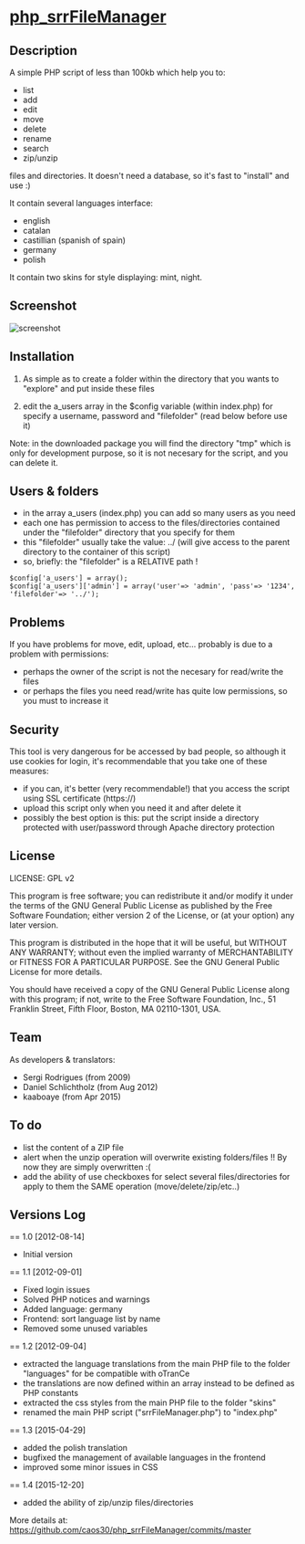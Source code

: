 # [php_srrFileManager](https://github.com/caos30/php_srrFileManager)

## Description

A simple PHP script of less than 100kb which help you to:
- list
- add
- edit
- move
- delete
- rename
- search
- zip/unzip

files and directories. It doesn't need a database, so it's fast to "install" and use :)

It contain several languages interface: 
 - english
 - catalan 
 - castillian (spanish of spain)
 - germany
 - polish

It contain two skins for style displaying: mint, night.

## Screenshot

![screenshot](/screenshot.gif?raw=true "Main panel (version 1.3)")

## Installation

1. As simple as to create a folder within the directory that you wants to "explore" and put inside these files

2. edit the a_users array in the $config variable (within index.php) for specify a username, password and "filefolder" (read below before use it)

Note: in the downloaded package you will find the directory "tmp" which is only for development purpose, so it is not necesary for the script, and you can delete it.

## Users & folders

- in the array a_users (index.php) you can add so many users as you need
- each one has permission to access to the files/directories contained under the "filefolder" directory that you specify for them
- this "filefolder" usually take the value: ../ (will give access to the parent directory to the container of this script)
- so, briefly: the "filefolder" is a RELATIVE path !

```
$config['a_users'] = array();
$config['a_users']['admin'] = array('user'=> 'admin', 'pass'=> '1234', 'filefolder'=> '../');
```

## Problems

If you have problems for move, edit, upload, etc... probably is due to a problem with permissions:

 - perhaps the owner of the script is not the necesary for read/write the files
 - or perhaps the files you need read/write has quite low permissions, so you must to increase it

## Security

This tool is very dangerous for be accessed by bad people, so although it use cookies for login, it's recommendable that you take one of these measures:

 - if you can, it's better (very recommendable!) that you access the script using SSL certificate (https://)
 - upload this script only when you need it and after delete it
 - possibly the best option is this: put the script inside a directory protected with user/password through Apache directory protection

## License

LICENSE: GPL v2

This program is free software; you can redistribute it and/or
modify it under the terms of the GNU General Public License
as published by the Free Software Foundation; either version 2
of the License, or (at your option) any later version.

This program is distributed in the hope that it will be useful,
but WITHOUT ANY WARRANTY; without even the implied warranty of
MERCHANTABILITY or FITNESS FOR A PARTICULAR PURPOSE. See the
GNU General Public License for more details.

You should have received a copy of the GNU General Public License
along with this program; if not, write to the Free Software
Foundation, Inc., 51 Franklin Street, Fifth Floor, Boston, MA 02110-1301, USA.

## Team

As developers & translators: 

 - Sergi Rodrigues (from 2009)
 - Daniel Schlichtholz (from Aug 2012)
 - kaaboaye (from Apr 2015)


## To do

 - list the content of a ZIP file
 - alert when the unzip operation will overwrite existing folders/files !! By now they are simply overwritten :(
 - add the ability of use checkboxes for select several files/directories for apply to them the SAME operation (move/delete/zip/etc..)

## Versions Log

== 1.0 [2012-08-14]

 + Initial version

== 1.1 [2012-09-01]

 + Fixed login issues
 + Solved PHP notices and warnings
 + Added language: germany
 + Frontend: sort language list by name
 + Removed some unused variables

== 1.2 [2012-09-04]

 + extracted the language translations from the main PHP file to the folder "languages" for be compatible with oTranCe 
 + the translations are now defined within an array instead to be defined as PHP constants
 + extracted the css styles from the main PHP file to the folder "skins"
 + renamed the main PHP script ("srrFileManager.php") to "index.php"

== 1.3 [2015-04-29]

 + added the polish translation
 + bugfixed the management of available languages in the frontend
 + improved some minor issues in CSS 

== 1.4 [2015-12-20]

 + added the ability of zip/unzip files/directories

More details at: https://github.com/caos30/php_srrFileManager/commits/master
